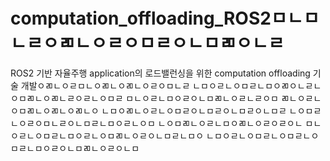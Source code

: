 # computation_offloading_ROS2ㅁㄴㅁㄴㄹㅇㄻㄴㅇㄹㅇㅁㄹㅇㄴㅁㄻㅇㄴㄹ
ROS2 기반 자율주행 application의 로드밸런싱을 위한 computation offloading 기술 개발ㅇㄻㄴㅇㄹㅁㄴㅇㄻㄴㅇㄻㄴㅇㄹㅇㅁㄴㄹ
ㄴㅁㅇㄹㄴㅇㅁㄹㄴㅁㅇㄻㅇㄴㄹㄴㅇㅁㄻㄴㅇㄻㄴㄹㅇㄹㄴㅇㅁㄹ
ㅁㄴㅇㄹㄴㅁㅇㄹㅇㄴㅁㄻㄴㅇㄹㄴㄹㅇㅁ
ㄻㄴㅇㄹㄴㅇㅁㄻㄴㅇㄻㄴㅇㄻㄴㅇ
ㄴㅁㅇㄻㄴㅇㄹㄴㅇㅁㄹㅇㄴㅁㄹㅇㄴㅁㄹㅇㄴㅁㄹ
ㄴㅇㅁㄹㄴㅇㄹㅇㅁㄴㄹㅇㄴㅁㄹㄴㅁㅇㄹㄴㅇㅁ
ㄴㅇㅁㄻㄴㅇㄹㄴㅁㅇㄻㄴㅇㄹㅇㄹㅇㄴ
ㅁㄴㅇㄹㄴㅇㅁㄹㄴㅁㅇㄹㄴㅇㅁㄻㄴㅇㄹㅇㄴㅁㄹㄴㅁㅇ
ㄴㅁㅇㄹㄴㅇㅁㄹㄴㅇㅁㄹㄴㅇㅁㄹㄴㅁㅇㄹㅇㄴㅁㄻㄴㅇㄹㅇㄴㅁ
